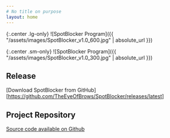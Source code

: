 ```yaml
---
# No title on purpose
layout: home
---
```

{:.center .lg-only}
![SpotBlocker Program]({{ "/assets/images/SpotBlocker_v1.0_600.jpg" | absolute_url }})

{:.center .sm-only}
![SpotBlocker Program]({{ "/assets/images/SpotBlocker_v1.0_300.jpg" | absolute_url }})

## Release
[Download SpotBlocker from GitHub][https://github.com/TheEyeOfBrows/SpotBlocker/releases/latest]

## Project Repository
[Source code available on Github](https://github.com/TheEyeOfBrows/SpotBlocker)